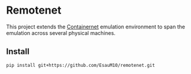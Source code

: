 # Remotenet

This project extends the [Containernet](https://github.com/containernet/containernet) emulation environment to span the emulation across several physical machines.

## Install

```
pip install git+https://github.com/EsauM10/remotenet.git
```
